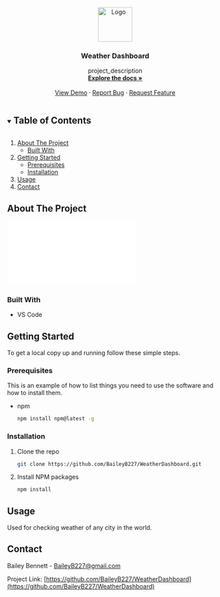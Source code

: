 <br />
<p align="center">
  <a href="https://github.com/BaileyB227/WeatherDashboard">
    <img src="images/logo.png" alt="Logo" width="80" height="80">
  </a>

  <h3 align="center">Weather Dashboard</h3>

  <p align="center">
    project_description
    <br />
    <a href="https://github.com/BaileyB227/WeatherDashboard"><strong>Explore the docs »</strong></a>
    <br />
    <br />
    <a href="https://github.com/BaileyB227/WeatherDashboard">View Demo</a>
    ·
    <a href="https://github.com/BaileyB227/WeatherDashboard/issues">Report Bug</a>
    ·
    <a href="https://github.com/BaileyB227/WeatherDashboard/issues">Request Feature</a>
  </p>
</p>


<details open="open">
  <summary><h2 style="display: inline-block">Table of Contents</h2></summary>
  <ol>
    <li>
      <a href="#about-the-project">About The Project</a>
      <ul>
        <li><a href="#built-with">Built With</a></li>
      </ul>
    </li>
    <li>
      <a href="#getting-started">Getting Started</a>
      <ul>
        <li><a href="#prerequisites">Prerequisites</a></li>
        <li><a href="#installation">Installation</a></li>
      </ul>
    </li>
    <li><a href="#usage">Usage</a></li>
    <li><a href="#contact">Contact</a></li>
  </ol>
</details>


## About The Project

![Dashboard Screnshot](./README.md)


### Built With

* VS Code


## Getting Started

To get a local copy up and running follow these simple steps.

### Prerequisites

This is an example of how to list things you need to use the software and how to install them.
* npm
  ```sh
  npm install npm@latest -g
  ```

### Installation

1. Clone the repo
   ```sh
   git clone https://github.com/BaileyB227/WeatherDashboard.git
   ```
2. Install NPM packages
   ```sh
   npm install
   ```



## Usage

Used for checking weather of any city in the world.


<!-- CONTACT -->
## Contact

Bailey Bennett - BaileyB227@gmail.com

Project Link: [https://github.com/BaileyB227/WeatherDashboard](https://github.com/BaileyB227/WeatherDashboard)
